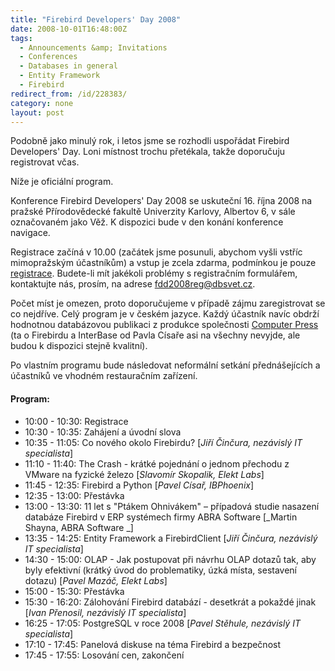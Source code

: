 ```yaml
---
title: "Firebird Developers' Day 2008"
date: 2008-10-01T16:48:00Z
tags:
  - Announcements &amp; Invitations
  - Conferences
  - Databases in general
  - Entity Framework
  - Firebird
redirect_from: /id/228383/
category: none
layout: post
---
```

Podobně jako minulý rok, i letos jsme se rozhodli uspořádat Firebird Developers' Day. Loni místnost trochu přetékala, takže doporučuju registrovat včas.

Níže je oficiální program.

Konference Firebird Developers' Day 2008 se uskuteční 16. října 2008 na pražské Přírodovědecké fakultě Univerzity Karlovy, Albertov 6, v sále označovaném jako Věž. K dispozici bude v den konání konference navigace.

Registrace začíná v 10.00 (začátek jsme posunuli, abychom vyšli vstříc mimopražským účastníkům) a vstup je zcela zdarma, podmínkou je pouze [registrace][1]. Budete-li mít jakékoli problémy s registračním formulářem, kontaktujte nás, prosím, na adrese [fdd2008reg@dbsvet.cz][2].

Počet míst je omezen, proto doporučujeme v případě zájmu zaregistrovat se co nejdříve. Celý program je v českém jazyce. Každý účastník navíc obdrží hodnotnou databázovou publikaci z produkce společnosti [Computer Press][3] (ta o Firebirdu a InterBase od Pavla Císaře asi na všechny nevyjde, ale budou k dispozici stejně kvalitní).

Po vlastním programu bude následovat neformální setkání přednášejících a účastníků ve vhodném restauračním zařízení.

#### Program:

* 10:00 - 10:30: Registrace
* 10:30 - 10:35: Zahájení a úvodní slova
* 10:35 - 11:05: Co nového okolo Firebirdu? [_Jiří Činčura, nezávislý IT specialista_]
* 11:10 - 11:40: The Crash - krátké pojednání o jednom přechodu z VMware na fyzické železo [_Slavomír Skopalik, Elekt Labs_]
* 11:45 - 12:35: Firebird a Python [_Pavel Císař, IBPhoenix_]
* 12:35 - 13:00: Přestávka
* 13:00 - 13:30: 11 let s "Ptákem Ohnivákem" – případová studie nasazení databáze Firebird v ERP systémech firmy ABRA Software [_Martin Shayna, ABRA Software _]
* 13:35 - 14:25: Entity Framework a FirebirdClient [_Jiří Činčura, nezávislý IT specialista_]
* 14:30 - 15:00: OLAP - Jak postupovat při návrhu OLAP dotazů tak, aby byly efektivní (krátký úvod do problematiky, úzká místa, sestavení dotazu) [_Pavel Mazáč, Elekt Labs_]
* 15:00 - 15:30: Přestávka
* 15:30 - 16:20: Zálohování Firebird databází - desetkrát a pokaždé jinak [_Ivan Přenosil, nezávislý IT specialista_]
* 16:25 - 17:05: PostgreSQL v roce 2008 [_Pavel Stěhule, nezávislý IT specialista_]
* 17:10 - 17:45: Panelová diskuse na téma Firebird a bezpečnost
* 17:45 - 17:55: Losování cen, zakončení

[1]: http://www.dbsvet.cz/sablony/fdd2008reg/index.html
[2]: mailto:fdd2008reg@dbsvet.cz
[3]: http://www.cpress.cz/